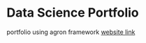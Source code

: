 # Data Science Portfolio
portfolio using agron framework [website link](https://akins11.github.io/argon-portfolio/)
